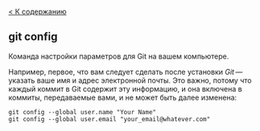 [< К содержанию](readme.md)

## git config

Команда настройки параметров для Git на вашем компьютере.

Например, первое, что вам следует сделать после установки *Git* — указать ваше имя и адрес электронной почты. Это важно, потому что каждый коммит в Git содержит эту информацию, и она включена в коммиты, передаваемые вами, и не может быть далее изменена:

```bash=
git config --global user.name "Your Name"
git config --global user.email "your_email@whatever.com"
```